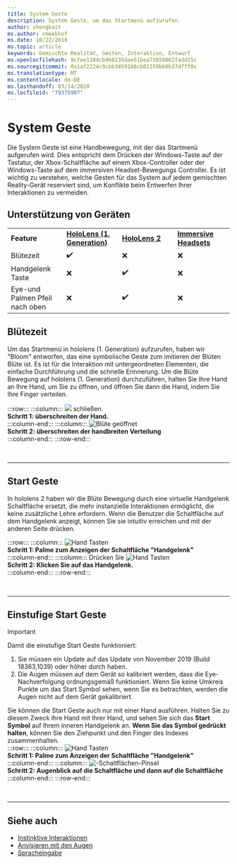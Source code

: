 ```yaml
---
title: System Geste
description: System Geste, um das Startmenü aufzurufen.
author: shengkait
ms.author: cmeekhof
ms.date: 10/22/2019
ms.topic: article
keywords: Gemischte Realität, Gesten, Interaktion, Entwurf
ms.openlocfilehash: 9cfee1104cb9b8135dae51bea73850062fadd25c
ms.sourcegitcommit: 0a1af2224c9cbb34591b6cb01159b60b37dfff0c
ms.translationtype: MT
ms.contentlocale: de-DE
ms.lasthandoff: 03/14/2020
ms.locfileid: "79375907"
---
```

# <a name="system-gesture"></a>System Geste

Die System Geste ist eine Handbewegung, mit der das Startmenü aufgerufen wird. Dies entspricht dem Drücken der Windows-Taste auf der Tastatur, der Xbox-Schaltfläche auf einem Xbox-Controller oder der Windows-Taste auf dem immersiven Headset-Bewegungs Controller. Es ist wichtig zu verstehen, welche Gesten für das System auf jedem gemischten Reality-Gerät reserviert sind, um Konflikte beim Entwerfen Ihrer Interaktionen zu vermeiden.

## <a name="device-support"></a>Unterstützung von Geräten

<table>
    <colgroup>
    <col width="25%" />
    <col width="25%" />
    <col width="25%" />
    <col width="25%" />
    </colgroup>
    <tr>
        <td><strong>Feature</strong></td>
        <td><a href="hololens-hardware-details.md"><strong>HoloLens (1. Generation)</strong></a></td>
        <td><a href="https://docs.microsoft.com/hololens/hololens2-hardware"><strong>HoloLens 2</strong></td>
        <td><a href="immersive-headset-hardware-details.md"><strong>Immersive Headsets</strong></a></td>
    </tr>
     <tr>
        <td>Blütezeit</td>
        <td>✔️</td>
        <td>❌</td>
        <td>❌</td>
    </tr>
     <tr>
        <td>Handgelenk Taste</td>
        <td>❌</td>
        <td>✔️</td>
        <td>❌</td>
    </tr>
    <tr>
        <td>Eye-und Palmen Pfeil nach oben</td>
        <td>❌</td>
        <td>✔️</td>
        <td>❌</td>
    </tr>
</table>

## <a name="bloom"></a>Blütezeit
Um das Startmenü in hololens (1. Generation) aufzurufen, haben wir "Bloom" entworfen, das eine symbolische Geste zum imitieren der Blüten Blüte ist. Es ist für die Interaktion mit untergeordneten Elementen, die einfache Durchführung und die schnelle Erinnerung. Um die Blüte Bewegung auf hololens (1. Generation) durchzuführen, halten Sie Ihre Hand an Ihre Hand, um Sie zu öffnen, und öffnen Sie dann die Hand, indem Sie Ihre Finger verteilen.

:::row:::
    :::column:::
        ![](images/bloom-close.png) schließen.<br>
        **Schritt 1: überschreiten der Hand.**<br>
    :::column-end:::
    :::column:::
        ![Blüte geöffnet](images/bloom-open.png)<br>
        **Schritt 2: überschreiten der handbreiten Verteilung**<br>
    :::column-end:::
:::row-end:::

<br>

---

## <a name="start-gesture"></a>Start Geste
In hololens 2 haben wir die Blüte Bewegung durch eine virtuelle Handgelenk Schaltfläche ersetzt, die mehr instanzielle Interaktionen ermöglicht, die keine zusätzliche Lehre erfordern. Wenn die Benutzer die Schaltfläche auf dem Handgelenk anzeigt, können Sie sie intuitiv erreichen und mit der anderen Seite drücken.

:::row:::
    :::column:::
        ![Hand Tasten](images/wrist-button-ready.png)<br>
        **Schritt 1: Palme zum Anzeigen der Schaltfläche "Handgelenk"**<br>
    :::column-end:::
    :::column:::
        Drücken Sie ![Hand Tasten](images/wrist-button-press.png)<br>
        **Schritt 2: Klicken Sie auf das Handgelenk.**<br>
    :::column-end:::
:::row-end:::

<br>

---


## <a name="one-handed-start-gesture"></a>Einstufige Start Geste

> [!IMPORTANT]
> Damit die einstufige Start Geste funktioniert:
>
> 1. Sie müssen ein Update auf das Update von November 2019 (Build 18363,1039) oder höher durch haben.
> 1. Die Augen müssen auf dem Gerät so kalibriert werden, dass die Eye-Nachverfolgung ordnungsgemäß funktioniert. Wenn Sie keine Umkreis Punkte um das Start Symbol sehen, wenn Sie es betrachten, werden die Augen nicht auf dem Gerät gekalibriert.

Sie können die Start Geste auch nur mit einer Hand ausführen. Halten Sie zu diesem Zweck ihre Hand mit Ihrer Hand, und sehen Sie sich das **Start Symbol** auf Ihrem inneren Handgelenk an. **Wenn Sie das Symbol gedrückt halten**, können Sie den Ziehpunkt und den Finger des Indexes zusammenhalten.<br>
:::row:::
    :::column:::
        ![Hand Tasten](images/wrist-button-ready.png)<br>
        **Schritt 1: Palme zum Anzeigen der Schaltfläche "Handgelenk"**<br>
    :::column-end:::
    :::column:::
        ![-Schaltflächen-Pinsel](images/wrist-button-pinch.png)<br>
        **Schritt 2: Augenblick auf die Schaltfläche und dann auf die Schaltfläche**<br>
    :::column-end:::
:::row-end:::

<br>

---

## <a name="see-also"></a>Siehe auch

* [Instinktive Interaktionen](interaction-fundamentals.md)
* [Anvisieren mit den Augen](eye-tracking.md)
* [Spracheingabe](voice-input.md)
